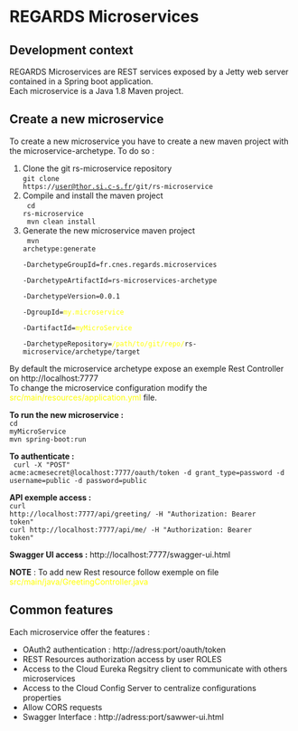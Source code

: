 REGARDS Microservices
=====================

Development context
-------------------

REGARDS Microservices are REST services exposed by a Jetty web server contained in a Spring boot application.<br/> Each microservice is a Java 1.8 Maven project.

Create a new microservice
-------------------------

To create a new microservice you have to create a new maven project with the microservice-archetype. To do so :<br/>

1.	Clone the git rs-microservice repository<br/><code>git clone https://user@thor.si.c-s.fr/git/rs-microservice</code>
2.	Compile and install the maven project<br/><code> cd rs-microservice<br> mvn clean install</code>
3.	Generate the new microservice maven project<br/><code> mvn archetype:generate <br/> -DarchetypeGroupId=fr.cnes.regards.microservices<br/> -DarchetypeArtifactId=rs-microservices-archetype<br/> -DarchetypeVersion=0.0.1<br/> -DgroupId=<span style="color:yellow">my.microservice</span><br/> -DartifactId=<span style="color:yellow">myMicroService</span><br/> -DarchetypeRepository=<span style="color:yellow">/path/to/git/repo/</span>rs-microservice/archetype/target</code>

By default the microservice archetype expose an exemple Rest Controller on http://localhost:7777<br/> To change the microservice configuration modify the <span style='color:yellow'>src/main/resources/application.yml</span> file.

**To run the new microservice :**<br/><code>cd myMicroService<br/>mvn spring-boot:run</code>

**To authenticate :**<br/><code> curl -X "POST" acme:acmesecret@localhost:7777/oauth/token -d grant_type=password -d username=public -d password=public</code>

**API exemple access :**<br/><code>curl http://localhost:7777/api/greeting/ -H "Authorization: Bearer token"<br/>curl http://localhost:7777/api/me/ -H "Authorization: Bearer token"<br/></code>

**Swagger UI access :** http://localhost:7777/swagger-ui.html

**NOTE** : To add new Rest resource follow exemple on file <span style='color:yellow'>src/main/java/GreetingController.java</span>

Common features
---------------

Each microservice offer the features :

-	OAuth2 authentication : http://adress:port/oauth/token
-	REST Resources authorization access by user ROLES
-	Access to the Cloud Eureka Regsitry client to communicate with others microservices
-	Access to the Cloud Config Server to centralize configurations properties
-	Allow CORS requests
-	Swagger Interface : http://adress:port/sawwer-ui.html

